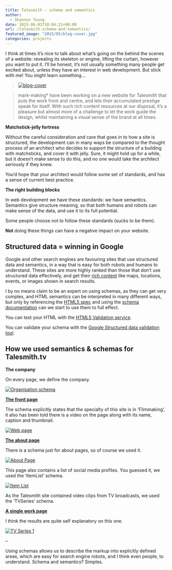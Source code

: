 ```yaml
---
title: Talesmith – schema and semantics
author:
  - Shannon Young
date: 2015-06-01T10:04:21+00:00
url: /talesmith-schema-and-semantics/
featured_image: "2015/05/blog-cover.jpg"
categories: projects
---
```

I think at times it’s nice to talk about what’s going on the behind the scenes of a website: revealing its skeleton or engine, lifting the curtain, however you want to put it. I’ll be honest, it’s not usually something many people get excited about, unless they have an interest in web development. But stick with me! You might learn something…
<!--more-->


> [<img class=" wp-image-9637" src="https://www.mark-making.com/wp-content/uploads/2015/05/blog-cover.jpg" alt="blog-cover"  />][1]

> mark-making* have been working on a new website for Talesmith that puts the work front and centre, and lets their accumulated prestige speak for itself. With such rich content resources at our disposal, it’s a pleasure but almost more of a challenge to let the work guide the design, whilst maintaining a visual sense of the brand at all times.


**Matchstick-jelly fortress**

Without the careful consideration and care that goes in to how a site is structured, the development can in many ways be compared to the thought process of an architect who decides to support the structure of a building with matchsticks, and cover it with jelly. Sure, it might hold up for a while, but it doesn’t make sense to do this, and no one would take the architect seriously if they knew.

You’d hope that your architect would follow some set of standards, and has a sense of current best practice.

**The right building blocks**

In web development we have these standards: we have semantics. Semantics give structure meaning, so that both humans and robots can make sense of the data, and use it to its full potential.

Some people choose not to follow these standards (sucks to be them).

**Not** doing these things can have a negative impact on your website.

## Structured data = winning in Google

Google and other search engines are favouring sites that use structured data and semantics, in a way that is easy for both robots and humans to understand. These sites are more highly ranked than those that don’t use structured data effectively, and get their <span style="text-decoration: underline;"><a href="https://developers.google.com/structured-data/rich-snippets/" target="_blank">rich content</a></span> like maps, locations, events, or images shown in search results.

I by no means claim to be an expert on using schemas, as they can get very complex, and HTML semantics can be interpreted in many different ways, but only by referencing the <a href="https://www.w3.org/TR/html5/" target="_blank">HTML5 spec</a> and using the <a href="https://www.schema.org/docs/full.html" target="_blank">schema documentation</a> can we start to use them to full effect.

You can test your HTML with the <a href="https://validator.w3.org/" target="_blank">HTML5 Validation service</a>.

You can validate your schema with the <a href="https://developers.google.com/structured-data/testing-tool/" target="_blank">Google Structured data validation tool</a>.

## How we used semantics & schemas for Talesmith.tv

**The company**

On every page, we define the company.

[<img class=" wp-image-9605" src="https://www.mark-making.com/wp-content/uploads/2015/05/Organisation-schema.png" alt="Organisation schema"  />][2]

<a href="https://developers.google.com/structured-data/testing-tool?url=http%3A%2F%2Ftalesmith.tv%2F" target="_blank"><strong>The front page</strong></a>

The schema explicitly states that the specialty of this site is in ‘Filmmaking’, it also has been told there is a video on the page along with its name, caption and thumbnail.

[<img class=" wp-image-9603" src="https://www.mark-making.com/wp-content/uploads/2015/05/Web-page.png" alt="Web page"  />][3]

<a href="https://developers.google.com/structured-data/testing-tool?url=http%3A%2F%2Ftalesmith.tv%2Fabout%2F" target="_blank"><strong>The about page</strong></a>

There is a schema just for about pages, so of course we used it.

[<img class=" wp-image-9607" src="https://www.mark-making.com/wp-content/uploads/2015/05/About-Page.png" alt="About Page"  />][4]

This page also contains a list of social media profiles. You guessed it, we used the ‘ItemList’ schema.

[<img class=" wp-image-9606" src="https://www.mark-making.com/wp-content/uploads/2015/05/Item-List.png" alt="Item List"  />][5]

As the Talesmith site contained video clips from TV broadcasts, we used the ‘TVSeries’ schema.

<a href="https://developers.google.com/structured-data/testing-tool?url=http%3A%2F%2Ftalesmith.tv%2Fwork%2Fdavid-attenboroughs-galapagos-3d%2F" target="_blank"><strong>A single work page</strong></a>

I think the results are quite self explanatory on this one.

[<img class=" wp-image-9604" src="https://www.mark-making.com/wp-content/uploads/2015/05/TV-Series-1.png" alt="TV Series 1"  />][6]

&#8211;

Using schemas allows us to describe the markup into explicitly defined areas, which are easy for search engine robots, and I think even people, to understand. Schema and semantics? Simples.

 [1]: https://www.mark-making.com/wp-content/uploads/2015/05/blog-cover.jpg
 [2]: https://www.mark-making.com/wp-content/uploads/2015/05/Organisation-schema.png
 [3]: https://www.mark-making.com/wp-content/uploads/2015/05/Web-page.png
 [4]: https://www.mark-making.com/wp-content/uploads/2015/05/About-Page.png
 [5]: https://www.mark-making.com/wp-content/uploads/2015/05/Item-List.png
 [6]: https://www.mark-making.com/wp-content/uploads/2015/05/TV-Series-1.png